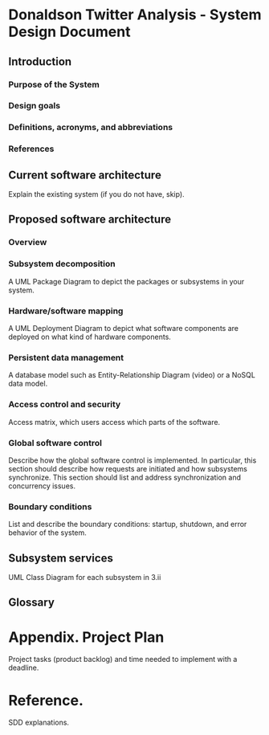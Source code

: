 # Donaldson Twitter Analysis - System Design Document

## Introduction

### Purpose of the System

### Design goals

### Definitions, acronyms, and abbreviations

### References

## Current software architecture

Explain the existing system (if you do not have, skip).

## Proposed software architecture

### Overview

### Subsystem decomposition

A UML Package Diagram to depict the packages or subsystems in your system.

### Hardware/software mapping

A UML Deployment Diagram to depict what software components are deployed on what kind of hardware components.

### Persistent data management

A database model such as Entity-Relationship Diagram (video) or a NoSQL data model.

### Access control and security

Access matrix, which users access which parts of the software.

### Global software control

Describe how the global software control is implemented. In particular, this section should describe how requests are initiated and how subsystems synchronize. This section should list and address synchronization and concurrency issues.

### Boundary conditions

List and describe the boundary conditions: startup, shutdown, and error behavior of the system.

## Subsystem services

UML Class Diagram for each subsystem in 3.ii

## Glossary

# Appendix. Project Plan

Project tasks (product backlog) and time needed to implement with a deadline.

# Reference.

SDD explanations.

